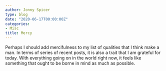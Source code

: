 ```yaml
---
author: Jonny Spicer
type: blog
date: "2020-06-17T00:00:00Z"
categories:
- Misc
title: Mercy
---
```

Perhaps I should add mercifulness to my list of qualities that
I think make a man. In terms of series of recent posts, it is also a trait that I am
grateful for today. With everything going on in the world right now, it feels like
something that ought to be borne in mind as much as possible.
